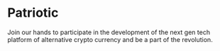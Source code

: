 # Patriotic
Join our hands to participate in the development of the next gen tech platform of alternative crypto currency and be a part of the revolution.
